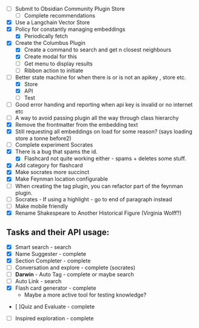 - [ ] Submit to Obsidian Community Plugin Store
  - [ ] Complete recommendations
- [x] Use a Langchain Vector Store
- [x] Policy for constantly managing embeddings
  - [x] Periodically fetch
- [x] Create the Columbus Plugin
  - [x] Create a command to search and get n closest neighbours
  - [x] Create modal for this
  - [ ] Get menu to display results
  - [ ] Ribbon action to initiate
- [ ] Better state machine for when there is or is not an apikey , store etc.
  - [x] Store
  - [x] API
  - [ ] Test
- [ ] Good error handing and reporting when api key is invalid or no internet etc
- [ ] A way to avoid passing plugin all the way through class hierarchy
- [x] Remove the frontmatter from the embedding text
- [x] Still requesting all embeddings on load for some reason? (says loading store a tonne before2)
- [ ] Complete experiment Socrates
- [x] There is a bug that spams the id.
  - [x] Flashcard not quite working either - spams + deletes some stuff.
- [x] Add category for flashcard
- [x] Make socrates more succinct
- [x] Make Feynman location configurable
- [ ] When creating the tag plugin, you can refactor part of the feynman plugin.
- [ ] Socrates - If using a highlight - go to end of paragraph instead
- [ ] Make mobile friendly
- [x] Rename Shakespeare to Another Historical Figure (Virginia Wolff?)

## Tasks and their API usage:

- [x] Smart search - search
- [x] Name Suggester - complete
- [x] Section Completer - complete
- [ ] Conversation and explore - complete (socrates)
- [ ] **Darwin** - Auto Tag - complete or maybe search
- [ ] Auto Link - search
- [x] Flash card generator - complete
  - Maybe a more active tool for testing knowledge?
- [ ]Quiz and Evaluate - complete
- [ ] Inspired exploration - complete
